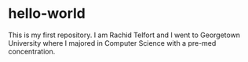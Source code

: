 # hello-world
This is my first repository.
I am Rachid Telfort and I went to Georgetown University where I majored in Computer Science with a pre-med concentration.
